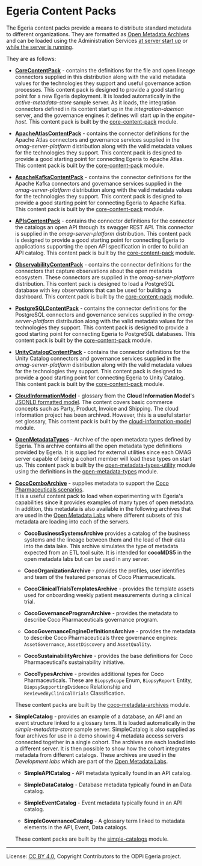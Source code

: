 <!-- SPDX-License-Identifier: CC-BY-4.0 -->
<!-- Copyright Contributors to the ODPi Egeria project 2024. -->

# Egeria Content Packs

The Egeria content packs provide a means to distribute standard metadata to different organizations.
They are formatted as [Open Metadata Archives](https://egeria-project.org/concepts/open-metadata-archive)
and can be loaded using the Administration Services
[at server start up](https://egeria-project.org/guides/admin/servers/configuring-the-startup-archives)
or [while the server is running](https://egeria-project.org/guides/operations/adding-archive-to-running-server).

They are as follows:

* **[CoreContentPack](https://egeria-project.org/content-packs/core-content-pack/overview)** - contains the definitions for the file and open lineage connectors supplied in this distribution along with the valid metadata values for the technologies they support and useful governance action processes.
This content pack is designed to provide a good starting point for a new Egeria deployment.
It is loaded automatically in the *active-metadata-store* sample server.
As it loads, the integration connectors defined in its content start up in the *integration-daemon* server, and the governance engines it defines will start up in the *engine-host*.
This content pack is built by the [core-content-pack](../open-metadata-resources/open-metadata-archives/core-content-pack) module.

* **[ApacheAtlasContentPack](https://egeria-project.org/content-packs/apache-atlas-content-pack/overview)** - contains the connector definitions for the Apache Atlas connectors and governance services supplied in the *omag-server-platform* distribution along with the valid metadata values for the technologies they support. This content pack is designed to provide a good starting point for connecting Egeria to Apache Atlas.
This content pack is built by the [core-content-pack](../open-metadata-resources/open-metadata-archives/core-content-pack) module.

* **[ApacheKafkaContentPack](https://egeria-project.org/content-packs/apache-kafka-content-pack/overview)** - contains the connector definitions for the Apache Kafka connectors and governance services supplied in the *omag-server-platform* distribution along with the valid metadata values for the technologies they support. This content pack is designed to provide a good starting point for connecting Egeria to Apache Kafka.
This content pack is built by the [core-content-pack](../open-metadata-resources/open-metadata-archives/core-content-pack) module.

* **[APIsContentPack](https://egeria-project.org/content-packs/apis-content-pack/overview)** - contains the connector definitions for the connector the catalogs an open API through its swagger REST API.  This connector is supplied in the *omag-server-platform* distribution. This content pack is designed to provide a good starting point for connecting Egeria to applications supporting the open API specification in order to build an API catalog.
This content pack is built by the [core-content-pack](../open-metadata-resources/open-metadata-archives/core-content-pack) module.

* **[ObservabilityContentPack](https://egeria-project.org/content-packs/observability-content-pack/overview)** - contains the connector definitions for the connectors that capture observations about the open metadata ecosystem.  These connectors are supplied in the *omag-server-platform* distribution. This content pack is designed to load a PostgreSQL database with key observations that can be used for building a dashboard.
This content pack is built by the [core-content-pack](../open-metadata-resources/open-metadata-archives/core-content-pack) module.

* **[PostgreSQLContentPack](https://egeria-project.org/content-packs/postgres-content-pack/overview)** - contains the connector definitions for the PostgreSQL connectors and governance services supplied in the *omag-server-platform* distribution along with the valid metadata values for the technologies they support. This content pack is designed to provide a good starting point for connecting Egeria to PostgreSQL databases.
This content pack is built by the [core-content-pack](../open-metadata-resources/open-metadata-archives/core-content-pack) module.

* **[UnityCatalogContentPack](https://egeria-project.org/content-packs/unity-catalog-content-pack/overview)** - contains the connector definitions for the Unity Catalog connectors and governance services supplied in the *omag-server-platform* distribution along with the valid metadata values for the technologies they support. This content pack is designed to provide a good starting point for connecting Egeria to Unity Catalog.
This content pack is built by the [core-content-pack](../open-metadata-resources/open-metadata-archives/core-content-pack) module.

* **[CloudInformationModel](https://egeria-project.org/content-packs/cim-content-pack/overview)** - glossary from the **Cloud Information Model**'s
[JSONLD formatted model](https://raw.githubusercontent.com/cloudinformationmodel/cloudinformationmodel/master/dist/model.jsonld).
The content covers basic commerce concepts such as Party, Product, Invoice and Shipping.
The cloud information project has been archived.  However, this is a useful starter set glossary,
This content pack is built by the [cloud-information-model](../open-metadata-resources/open-metadata-samples/sample-metadata/cloud-information-model) module.

* **[OpenMetadataTypes](https://egeria-project.org/content-packs/types-content-pack/overview)** - Archive of the open metadata types defined by Egeria.
This archive contains all the open metadata type definitions provided by Egeria.
It is supplied for external utilities since each OMAG server capable of being a cohort member will load these types on start up.
This content pack is built by the [open-metadata-types-utility](../open-metadata-resources/open-metadata-archives/open-metadata-types-utility) module using the definitions in the [open-metadata-types](../open-metadata-resources/open-metadata-archives/open-metadata-types) module.

* **[CocoComboArchive](https://egeria-project.org/content-packs/coco-content-pack/overview)** - supplies metadata to support the [Coco Pharmaceuticals scenarios](https://egeria-project.org/practices/coco-pharmaceuticals/).  
It is a useful content pack to load when experimenting with Egeria's capabilities since it provides examples of many
types of open metadata.  In addition, this metadata is also available in the following archives that are used in the
[Open Metadata Labs](https://egeria-project.org/education/open-metadata-labs/overview/)
where different subsets of this metadata are loading into each of the servers.

  * **CocoBusinessSystemsArchive** provides a catalog of the business systems and the lineage between
  them and the load of their data into the data lake.  This archive simulates the type of metadata expected from
  an ETL tool suite.  It is intended for **cocoMDS5** in the open metadata labs but can be used in any server.

  * **CocoOrganizationArchive** - provides the profiles, user identifies and team of the featured
  personas of Coco Pharmaceuticals.

  * **CocoClinicalTrialsTemplatesArchive** - provides the template assets used for onboarding weekly patient measurements during a clinical trial.

  * **CocoGovernanceProgramArchive** - provides the metadata to describe Coco Pharmaceuticals governance program.

  * **CocoGovernanceEngineDefinitionsArchive** - provides the metadata to describe Coco Pharmaceuticals three governance engines:
  `AssetGovernance`, `AssetDiscovery` and `AssetQuality`.

  * **CocoSustainabilityArchive** - provides the base definitions for Coco Pharmaceutical's sustainability initiative.

  * **CocoTypesArchive** - provides additional types for Coco Pharmaceuticals.  These are `BiopsyScope` Enum, `BiopsyReport` Entity, `BiopsySupportingEvidence` Relationship and
  `ReviewedByClinicalTrials` Classification.

  These content packs are built by the [coco-metadata-archives](../open-metadata-resources/open-metadata-samples/sample-metadata/coco-metadata-archives) module.

* **SimpleCatalog** - provides an example of a database, an API and an event structure linked to a glossary term.
It is loaded automatically in the *simple-metadata-store* sample server.
SimpleCatalog is also supplied as four archives for use in a demo showing 4 metadata access servers connected together in a single cohort.
The archives are each loaded into a different server.
It is then possible to show how the cohort integrates metadata from different catalogs.
These archives are used in the *Development labs* which are part of the [Open Metadata Labs](https://egeria-project.org/education/open-metadata-labs/overview/).

  * **SimpleAPICatalog** - API metadata typically found in an API catalog.

  * **SimpleDataCatalog** - Database metadata typically found in an Data catalog.

  * **SimpleEventCatalog** - Event metadata typically found in an API catalog.

  * **SimpleGovernanceCatalog** - A glossary term linked to metadata elements in the API, Event, Data catalogs.

  These content packs are built by the [simple-catalogs](../open-metadata-resources/open-metadata-samples/sample-metadata/simple-catalogs) module.

----
License: [CC BY 4.0](https://creativecommons.org/licenses/by/4.0/),
Copyright Contributors to the ODPi Egeria project.